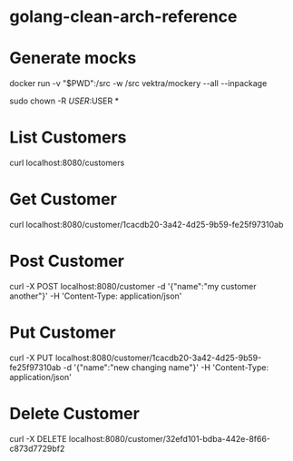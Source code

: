 # golang-clean-arch-reference

# Generate mocks

docker run -v "$PWD":/src -w /src vektra/mockery --all --inpackage

sudo chown -R $USER:$USER *

# List Customers

curl localhost:8080/customers

# Get Customer

curl localhost:8080/customer/1cacdb20-3a42-4d25-9b59-fe25f97310ab

# Post Customer

curl -X POST localhost:8080/customer -d '{"name":"my customer another"}' -H 'Content-Type: application/json'

# Put Customer

curl -X PUT localhost:8080/customer/1cacdb20-3a42-4d25-9b59-fe25f97310ab -d '{"name":"new changing name"}' -H 'Content-Type: application/json'

# Delete Customer

curl -X DELETE localhost:8080/customer/32efd101-bdba-442e-8f66-c873d7729bf2
